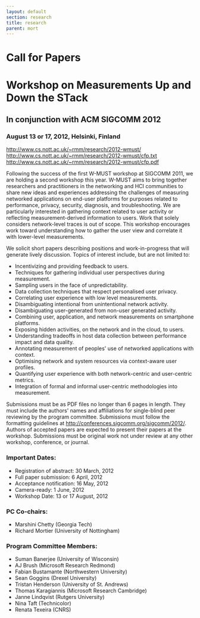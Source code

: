 ```yaml
---
layout: default
section: research
title: research
parent: mort
---
```


#                                 Call for Papers

#                Workshop on Measurements Up and Down the STack
##                    In conjunction with ACM SIGCOMM 2012

###                  August 13 or 17, 2012, Helsinki, Finland

<http://www.cs.nott.ac.uk/~rmm/research/2012-wmust/>  
<http://www.cs.nott.ac.uk/~rmm/research/2012-wmust/cfp.txt>  
<http://www.cs.nott.ac.uk/~rmm/research/2012-wmust/cfp.pdf> 

Following the success of the first W-MUST workshop at SIGCOMM 2011, we are
holding a second workshop this year. W-MUST aims to bring together researchers
and practitioners in the networking and HCI communities to share new ideas and
experiences addressing the challenges of measuring networked applications on
end-user platforms for purposes related to performance, privacy, security,
diagnosis, and troubleshooting. We are particularly interested in gathering
context related to user activity or reflecting measurement-derived information
to users. Work that solely considers network-level traces is out of
scope. This workshop encourages work toward understanding how to gather the
user view and correlate it with lower-level measurements. 

We solicit short papers describing positions and work-in-progress that will
generate lively discussion. Topics of interest include, but are not limited
to: 

+ Incentivizing and providing feedback to users. 
+ Techniques for gathering individual user perspectives during measurement. 
+ Sampling users in the face of unpredictability.
+ Data collection techniques that respect personalised user privacy.
+ Correlating user experience with low level measurements.
+ Disambiguating intentional from unintentional network activity.
+ Disambiguating user-generated from non-user generated activity.
+ Combining user, application, and network measurements on smartphone
  platforms. 
+ Exposing hidden activities, on the network and in the cloud, to users.
+ Understanding tradeoffs in host data collection between performance impact
  and data quality.
+ Annotating measurement of peoples' use of networked applications with
  context. 
+ Optimising network and system resources via context-aware user profiles.
+ Quantifying user experience with both network-centric and user-centric
  metrics. 
+ Integration of formal and informal user-centric methodologies into
  measurement. 

Submissions must be as PDF files no longer than 6 pages in length. They must
include the authors' names and affiliations for single-blind peer reviewing by
the program committee. Submissions must follow the formatting guidelines at
<http://conferences.sigcomm.org/sigcomm/2012/>. Authors of accepted papers are
expected to present their papers at the workshop. Submissions must be original
work not under review at any other workshop, conference, or journal.

### Important Dates: 

+ Registration of abstract: 30 March, 2012 
+ Full paper submission: 6 April, 2012
+ Acceptance notification: 16 May, 2012 
+ Camera-ready: 1 June, 2012
+ Workshop Date: 13 or 17 August, 2012 

### PC Co-chairs:

+ Marshini Chetty (Georgia Tech)
+ Richard Mortier (University of Nottingham)

### Program Committee Members:

+ Suman Banerjee (University of Wisconsin)
+ AJ Brush (Microsoft Research Redmond)
+ Fabian Bustamante (Northwestern University)
+ Sean Goggins (Drexel University)
+ Tristan Henderson (University of St. Andrews)
+ Thomas Karagiannis (Microsoft Research Cambridge)
+ Janne Lindqvist (Rutgers University)
+ Nina Taft (Technicolor)
+ Renata Texeira (CNRS)
